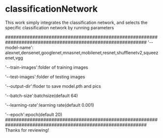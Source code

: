 # classificationNetwork
This work simply integrates the classification network, and selects the specific classification network by running parameters



############################################################################################################
'--model-name': alexnet,densenet,googlenet,mnasnet,mobilenet,resnet,shufflenetv2,squeezenet,vgg

'--train-images':folder of training images

'--test-images':folder of testing images

'--output-dir':floder to save model.pth and pics

'--batch-size':batchsize(default 64)

'--learning-rate':learning rate(default 0.001)

'--epoch':epoch(default 20)
############################################################################################################
Thanks for reviewing!
